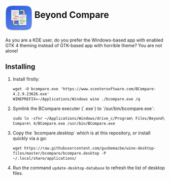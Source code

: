<h1><img align="middle" alt="Beyond Compare" height="85px" src="../images/icons/bcompare.svg?sanitize=true"/> Beyond Compare</h1>

As you are a KDE user, do you prefer the Windows-based app with enabled GTK 4 theming instead of GTK-based app with horrible theme? You are not alone!

## Installing 

<ol>
  <li>Install firstly:

  ```
  wget -O bcompare.exe 'https://www.scootersoftware.com/BCompare-4.2.9.23626.exe'
  WINEPREFIX=~/Applications/Windows wine ./bcompare.exe /q
  ```
  </li>

  <li>Symlink the BCompare executer (`.exe`) to `/sur/bin/bcompare.exe`:
  
  ```
  sudo ln -sfnr ~/Applications/Windows/drive_c/Program\ Files/Beyond\ Compare\ 4/BCompare.exe /usr/bin/BCompare.exe
  ```
  </li>

  <li>Copy the `bcompare.desktop` which is at this repository, or install quickly via a go:
  
  ```
  wget https://raw.githubusercontent.com/gusbemacbe/wine-desktop-files/master/bcompare/bcompare.desktop -P ~/.local/share/applications/
  ```
  </li>

  <li>Run the command <code>update-desktop-database</code> to refresh the list of desktop files.</li>
</ol>